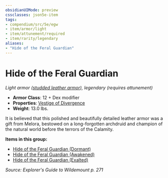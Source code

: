 ```yaml
---
obsidianUIMode: preview
cssclasses: json5e-item
tags:
- compendium/src/5e/egw
- item/armor/light
- item/attunement/required
- item/rarity/legendary
aliases: 
- "Hide of the Feral Guardian"
---
```

# Hide of the Feral Guardian
*Light armor ([studded leather armor](2-Mechanics/CLI/items/studded-leather-armor.md)), legendary (requires attunement)*  

- **Armor Class**: 12 + Dex modifier
- **Properties**: [Vestige of Divergence](2-Mechanics/CLI/rules/item-properties.md#Vestige%20of%20Divergence)
- **Weight**: 13.0 lbs.

It is believed that this polished and beautifully detailed leather armor was a gift from Melora, bestowed on a long-forgotten archdruid and champion of the natural world before the terrors of the Calamity.

**Items in this group:**

- [Hide of the Feral Guardian (Dormant)](2-Mechanics/CLI/items/hide-of-the-feral-guardian-dormant-egw.md)
- [Hide of the Feral Guardian (Awakened)](2-Mechanics/CLI/items/hide-of-the-feral-guardian-awakened-egw.md)
- [Hide of the Feral Guardian (Exalted)](2-Mechanics/CLI/items/hide-of-the-feral-guardian-exalted-egw.md)

*Source: Explorer's Guide to Wildemount p. 271*